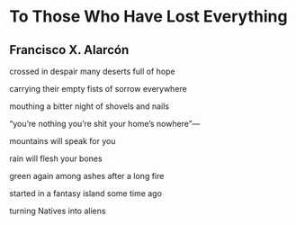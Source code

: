 # To Those Who Have Lost Everything
## Francisco X. Alarcón
crossed
in despair
many deserts
full of hope

carrying
their empty
fists of sorrow
everywhere

mouthing
a bitter night
of shovels
and nails

“you’re nothing
you’re shit
your home’s
nowhere”—

mountains
will speak
for you

rain
will flesh
your bones

green again
among ashes
after a long fire

started in
a fantasy island
some time ago

turning
Natives
into aliens